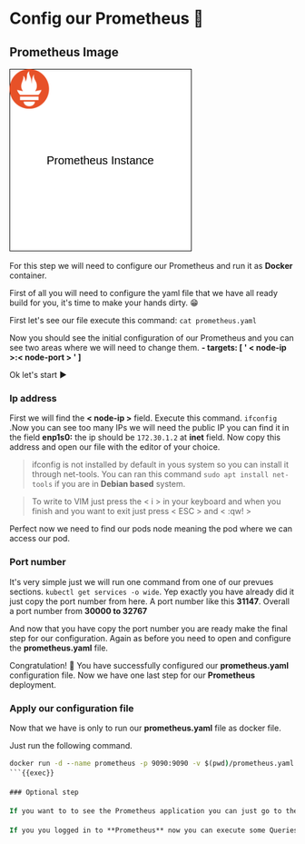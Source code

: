 # Config our Prometheus 📡

## Prometheus Image

![Prometheusimg](./Prometheus-Instance.png)

For this step we will need to configure our Prometheus and run it as **Docker** container.

First of all you will need to configure the yaml file that we have all ready build for you, it's time to make your hands dirty. 😁

First let's see our file execute this command: `cat prometheus.yaml`

Now you should see the initial configuration of our Prometheus and you can see two areas where we will need to change them. **- targets: [ ' < node-ip >:< node-port > ' ]**

Ok let's start ▶️

### Ip address

First we will find the **< node-ip >** field. Execute this command. `ifconfig` .Now you can see too many IPs we will need the public IP you can find it in the field **enp1s0:** the ip should be `172.30.1.2` at **inet** field. Now copy this address and open our file with the editor of your choice.

> ifconfig is not installed by default in yous system so you can install it through net-tools. You can ran this command `sudo apt install net-tools` if you are in **Debian based** system.

> To write to VIM just press the < i > in your keyboard and when you finish and you want to exit just press < ESC > and < :qw! >

Perfect now we need to find our pods node meaning the pod where we can access our pod.

### Port number

It's very simple just we will run one command from one of our prevues sections. `kubectl get services -o wide`. Yep exactly you have already did it just copy the port number from here. A port number like this **31147**. Overall a port number from **30000 to 32767**

And now that you have copy the port number you are ready make the final step for our configuration. Again as before you need to open and configure the **prometheus.yaml** file.

Congratulation! 🥳 You have successfully configured our **prometheus.yaml** configuration file. Now we have one last step for our **Prometheus** deployment.

### Apply our configuration file

Now that we have is only to run our **prometheus.yaml** file as docker file.

Just run the following command.

```cmd
docker run -d --name prometheus -p 9090:9090 -v $(pwd)/prometheus.yaml:/etc/prometheus/prometheus.yml prom/prometheus
```{{exec}}

### Optional step

If you want to to see the Prometheus application you can just go to the upper corner to the burger (🍔) menu and click the the _Traffic/Port_ from there you can type `9090` port and you will be able to see our Prometheus application.

If you you logged in to **Prometheus** now you can execute some Queries so to be sure that the **Prometheus** instance is up and running. You ca coly this trivial command so to execute it yourself `flask_exporter_info`.
